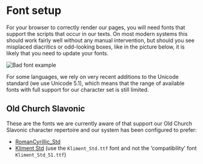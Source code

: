 # Font setup

For your browser to correctly render our pages, you will need fonts
that support the scripts that occur in our texts. On most modern
systems this should work fairly well without any manual intervention,
but should you see misplaced diacritics or odd-looking boxes, like in
the picture below, it is likely that you need to update your fonts.

![Bad font example](/assets/help-bad-fonts.png)

For some languages, we rely on very recent additions to the Unicode
standard (we use Unicode 5.1), which means that the range of available
fonts with full support for our character set is still limited.

## Old Church Slavonic

These are the fonts we are currently aware of that support our Old
Church Slavonic character repertoire and our system has been
configured to prefer:

 * [RomanCyrillic_Std](http://kodeks.uni-bamberg.de/AKSL/Schrift/RomanCyrillicStd.htm)
 * [Kliment Std](http://kodeks.uni-bamberg.de/AKSL/Schrift/KlimentStd.htm) (use the `Kliment_Std.ttf` font and not the
 ‘compatibility’ font `Kliment_Std_51.ttf`)
